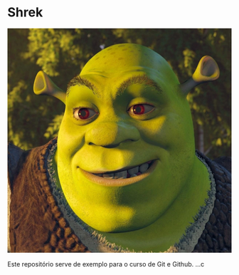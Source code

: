 # Shrek

![Cara do Shrek](shrekLindo.jpg)

Este repositório serve de exemplo para o curso de Git e Github.
...c